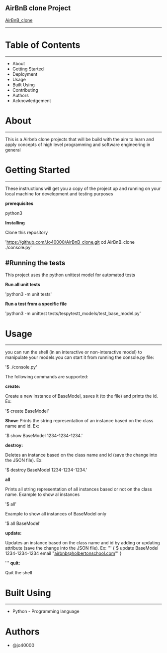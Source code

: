 ## AirBnB clone Project

[AirBnB_clone](https://github.com/Jo40000/AirBnB_clone.git)

---
# Table of Contents
---
* About
* Getting Started
* Deployment
* Usage
* Built Using
* Contributing
* Authors
* Acknowledgement

# About
---
This is a Airbnb clone projects that will be build with the aim to learn and apply concepts of high level programming and software engineering in general

# Getting Started
---

These instructions will get you a copy of the project up and running on your local machine for development and testing purposes 

**prerequisites**

python3

**Installing**

Clone this repository

'https://github.com/Jo40000/AirBnB_clone.git
cd AirBnB_clone
./console.py'

#Running the tests
---
This project uses the python unittest model for automated tests 

**Run all unit tests**
 
'python3 -m unit tests'

**Run a test from a specific file**

'python3 -m unittest tests/tespytestt_models/test_base_model.py'

# Usage
---

you can run the shell (in an interactive or non-interactive model) to manipulate your models.you can start it from running the console.py file:

'$ ./console.py'

The following commands are supported:

**create:**

Create a new instance of BaseModel, saves it (to the file) and prints the id. Ex:

'$ create BaseModel'

**Show:**
Prints the string representation of an instance based on the class name and id. Ex:

'$ show BaseModel 1234-1234-1234.'

**destroy:**

Deletes an instance based on the class name and id (save the change into the JSON file). Ex:

'$ destroy BaseModel 1234-1234-1234.'

**all**

Prints all string representation of all instances based or not on the class name. Example to show al instances

'$ all'

Example to show all instances of BaseModel only

'$ all BaseModel'

**update:**

Updates an instance based on the class name and id by adding or updating attribute (save the change into the JSON file). Ex:
'''
{
  $ update BaseModel 1234-1234-1234 email "airbnb@holbertonschool.com"'
}

'''
**quit:**

Quit the shell

# Built Using
---

* Python - Programming language

# Authors

* @jo40000
